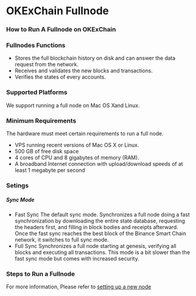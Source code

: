 # OKExChain Fullnode
### How to Run A Fullnode on OKExChain
### Fullnodes Functions
- Stores the full blockchain history on disk and can answer the data request from the network.
- Receives and validates the new blocks and transactions.
- Verifies the states of every accounts.
### Supported Platforms
We support running a full node on Mac OS Xand Linux.
### Minimum Requirements
The hardware must meet certain requirements to run a full node.
- VPS running recent versions of Mac OS X or Linux.
- 500 GB of free disk space
- 4 cores of CPU and 8 gigabytes of memory (RAM).
- A broadband Internet connection with upload/download speeds of at least 1 megabyte per second
### Setings
##### Sync Mode
- Fast Sync
The default sync mode. Synchronizes a full node doing a fast synchronization by downloading the entire state database, requesting the headers first, and filling in block bodies and receipts afterward. Once the fast sync reaches the best block of the Binance Smart Chain network, it switches to full sync mode.
- Full Sync
Synchronizes a full node starting at genesis, verifying all blocks and executing all transactions. This mode is a bit slower than the fast sync mode but comes with increased security.
### Steps to Run a Fullnode
For more information, Please refer to [setting up a new node](https://okexchain-docs.readthedocs.io/en/add-evm-doc/getting-start/join-okexchain-testnet.html#setting-up-a-new-node)
